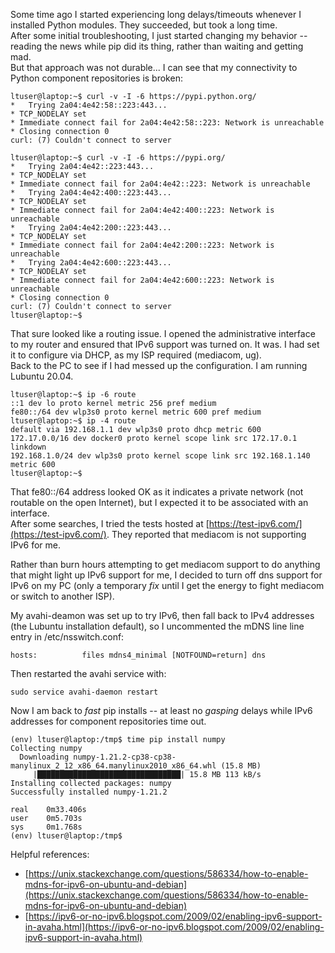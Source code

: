 Some time ago I started experiencing long delays/timeouts whenever I installed Python modules.  They succeeded, but took a long time.  
After some initial troubleshooting, I just started changing my behavior -- reading the news while pip did its thing, rather than waiting and getting mad.  
But that approach was not durable...  I can see that my connectivity to Python component repositories is broken:  
```terminal
ltuser@laptop:~$ curl -v -I -6 https://pypi.python.org/
*   Trying 2a04:4e42:58::223:443...
* TCP_NODELAY set
* Immediate connect fail for 2a04:4e42:58::223: Network is unreachable
* Closing connection 0
curl: (7) Couldn't connect to server

ltuser@laptop:~$ curl -v -I -6 https://pypi.org/
*   Trying 2a04:4e42::223:443...
* TCP_NODELAY set
* Immediate connect fail for 2a04:4e42::223: Network is unreachable
*   Trying 2a04:4e42:400::223:443...
* TCP_NODELAY set
* Immediate connect fail for 2a04:4e42:400::223: Network is unreachable
*   Trying 2a04:4e42:200::223:443...
* TCP_NODELAY set
* Immediate connect fail for 2a04:4e42:200::223: Network is unreachable
*   Trying 2a04:4e42:600::223:443...
* TCP_NODELAY set
* Immediate connect fail for 2a04:4e42:600::223: Network is unreachable
* Closing connection 0
curl: (7) Couldn't connect to server
ltuser@laptop:~$ 
```
That sure looked like a routing issue.  I opened the administrative interface to my router and ensured that IPv6 support was turned on.  It was.  I had set it to configure via DHCP, as my ISP required (mediacom, ug).  
Back to the PC to see if I had messed up the configuration.  I am running Lubuntu 20.04.  
```terminal  
ltuser@laptop:~$ ip -6 route
::1 dev lo proto kernel metric 256 pref medium
fe80::/64 dev wlp3s0 proto kernel metric 600 pref medium
ltuser@laptop:~$ ip -4 route
default via 192.168.1.1 dev wlp3s0 proto dhcp metric 600 
172.17.0.0/16 dev docker0 proto kernel scope link src 172.17.0.1 linkdown 
192.168.1.0/24 dev wlp3s0 proto kernel scope link src 192.168.1.140 metric 600 
ltuser@laptop:~$ 
```
That fe80::/64 address looked OK as it indicates a private network (not routable on the open Internet), but I expected it to be associated with an interface.  
After some searches, I tried the tests hosted at [https://test-ipv6.com/](https://test-ipv6.com/).  They reported that mediacom is not supporting IPv6 for me.  

Rather than burn hours attempting to get mediacom support to do anything that might light up IPv6 support for me, I decided to turn off dns support for IPv6 on my PC (only a temporary *fix* until I get the energy to fight mediacom or switch to another ISP).  

My avahi-deamon was set up to try IPv6, then fall back to IPv4 addresses (the Lubuntu installation default), so I uncommented the mDNS line line entry in /etc/nsswitch.conf:  
```terminal
hosts:          files mdns4_minimal [NOTFOUND=return] dns
```
Then restarted the avahi service with:  
```terminal
sudo service avahi-daemon restart
```
Now I am back to *fast* pip installs -- at least no *gasping* delays while IPv6 addresses for component repositories time out.  
```terminal
(env) ltuser@laptop:/tmp$ time pip install numpy
Collecting numpy
  Downloading numpy-1.21.2-cp38-cp38-manylinux_2_12_x86_64.manylinux2010_x86_64.whl (15.8 MB)
     |████████████████████████████████| 15.8 MB 113 kB/s 
Installing collected packages: numpy
Successfully installed numpy-1.21.2

real    0m33.406s
user    0m5.703s
sys     0m1.768s
(env) ltuser@laptop:/tmp$
```

Helpful references:  
* [https://unix.stackexchange.com/questions/586334/how-to-enable-mdns-for-ipv6-on-ubuntu-and-debian](https://unix.stackexchange.com/questions/586334/how-to-enable-mdns-for-ipv6-on-ubuntu-and-debian)  
* [https://ipv6-or-no-ipv6.blogspot.com/2009/02/enabling-ipv6-support-in-avaha.html](https://ipv6-or-no-ipv6.blogspot.com/2009/02/enabling-ipv6-support-in-avaha.html)  

